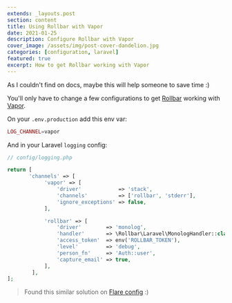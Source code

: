 ```yaml
---
extends: _layouts.post
section: content
title: Using Rollbar with Vapor
date: 2021-01-25
description: Configure Rollbar with Vapor
cover_image: /assets/img/post-cover-dandelion.jpg
categories: [configuration, laravel]
featured: true
excerpt: How to get Rollbar working with Vapor
---
```


As I couldn't find on docs, maybe this will help someone to save time :)

You'll only have to change a few configurations to get [Rollbar](https://rollbar.com) working with [Vapor](https://vapor.laravel.com/).

On your `.env.production` add this env var:

```php
LOG_CHANNEL=vapor
```

And in your Laravel `logging` config:

```php
// config/logging.php

return [
       'channels' => [
            'vapor' => [
                'driver'            => 'stack',
                'channels'          => ['rollbar', 'stderr'],
                'ignore_exceptions' => false,
            ],

            'rollbar' => [
                'driver'        => 'monolog',
                'handler'       => \Rollbar\Laravel\MonologHandler::class,
                'access_token'  => env('ROLLBAR_TOKEN'),
                'level'         => 'debug',
                'person_fn'     => 'Auth::user',
                'capture_email' => true,
            ],
        ],
];
```

> Found this similar solution on [Flare config](https://flareapp.io/docs/ignition-for-laravel/installation#using-flare-on-vapor) :)
